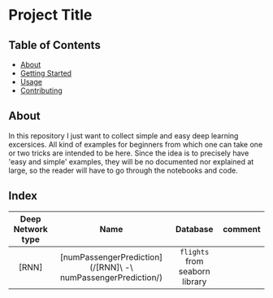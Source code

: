 # Project Title

## Table of Contents

- [About](#about)
- [Getting Started](#getting_started)
- [Usage](#usage)
- [Contributing](../CONTRIBUTING.md)

## About <a name = "about"></a>

In this repository I just want to collect simple and easy deep learning excersices.
All kind of examples for beginners from which one can take one or two tricks are intended to be here.
Since the idea is to precisely have 'easy and simple' examples, they will be no documented nor explained at large, so the reader will have to go through the notebooks and code.


## Index

| Deep Network type 	| Name 	| Database 	| comment 	|
|:-:	|:-:	|:-:	|-	|
| [RNN] 	| [numPassengerPrediction](/[RNN]\ -\ numPassengerPrediction/) 	| `flights` from seaborn library 	|  	|